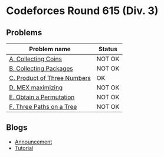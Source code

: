 # Codeforces Round 615 (Div. 3)

## Problems

|Problem name|Status|
|------------|---------|
| [A. Collecting Coins](problems/A._Collecting_Coins.md)|NOT OK|
| [B. Collecting Packages](problems/B._Collecting_Packages.md)|NOT OK|
| [C. Product of Three Numbers](problems/C._Product_of_Three_Numbers.md)|OK|
| [D. MEX maximizing](problems/D._MEX_maximizing.md)|NOT OK|
| [E. Obtain a Permutation](problems/E._Obtain_a_Permutation.md)|NOT OK|
| [F. Three Paths on a Tree](problems/F._Three_Paths_on_a_Tree.md)|NOT OK|
## Blogs

- [Announcement](blogs/Announcement.md)
- [Tutorial](blogs/Tutorial.md)
